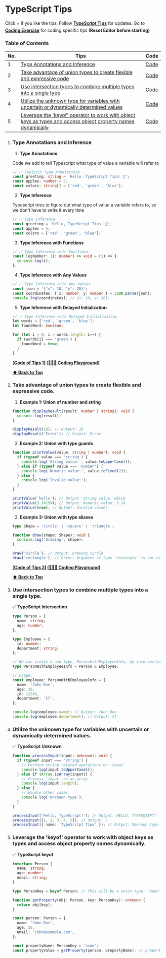 # TypeScript Tips

Click :star: if you like the tips. Follow **[TypeScript Tips](https://facebook.com/TypeScriptTips/)** for updates.
Go to **[Coding Exercise](https://playcode.io/typescript)** for coding specific tips **(Reset Editor before starting)**

### Table of Contents

| No. | Tips                                                                                                                                                                                                                        | Code                                                                         |
| --- | --------------------------------------------------------------------------------------------------------------------------------------------------------------------------------------------------------------------------- | ---------------------------------------------------------------------------- |
| 1   | [Type Annotations and Inference](#type-annotations-and-inference)                                                                                                                                                           | [Code](https://github.com/SujonHossain1/typescript-tips/blob/main/Tips-1.ts) |
| 2   | [Take advantage of union types to create flexible and expressive code](#take-advantage-of-union-types-to-create-flexible-and-expressive-code)                                                                               | [Code](https://github.com/SujonHossain1/typescript-tips/blob/main/Tips-2.ts) |
| 3   | [Use intersection types to combine multiple types into a single type](#use-intersection-types-to-combine-multiple-types-into-a-single-type)                                                                                 | [Code](https://github.com/SujonHossain1/typescript-tips/blob/main/Tips-3.ts) |
| 4   | [Utilize the unknown type for variables with uncertain or dynamically determined values](#utilize-the-unknown-type-for-variables-with-uncertain-or-dynamically-determined-values)                                           | [Code](https://github.com/SujonHossain1/typescript-tips/blob/main/Tips-4.ts) |
| 5   | [Leverage the 'keyof' operator to work with object keys as types and access object property names dynamically](#leverage-the-keyof-operator-to-work-with-object-keys-as-types-and-access-object-property-names-dynamically) | [Code](https://github.com/SujonHossain1/typescript-tips/blob/main/Tips-5.ts) |

1. ### Type Annotations and Inference

   1. **Type Annotations**

   Code we add to tell Typescript what type of value a variable will refer to

   ```ts
   // ✅ Explicit Type Annotations
   const greeting: string = 'Hello, TypeScript Tips! 👋';
   const apples: number = 5;
   const colors: string[] = ['red', 'green', 'blue'];
   ```

   2. **Type Inference**

   Typescript tries to figure out what type of value a variable refers to, so we don't have to write it every time

   ```ts
   // ✅ Type Inference
   const greeting = 'Hello, TypeScript Tips! 👋';
   const apples = 5;
   const colors = ['red', 'green', 'blue'];
   ```

   3. **Type Inference with Functions**

   ```ts
   // ✅ Type Inference with Functions
   const logNumber: (i: number) => void = (i) => {
     console.log(i);
   };
   ```

   4. **Type Inference with Any Values**

   ```ts
   // ✅ Type Inference with Any Values
   const json = '{"x": 10, "y": 20}';
   const coordinates: { x: number; y: number } = JSON.parse(json);
   console.log(coordinates); // {x: 10, y: 20};
   ```

   5. **Type Inference with Delayed Initialization**

   ```ts
   // ✅ Type Inference with Delayed Initialization
   let words = ['red', 'green', 'blue'];
   let foundWord: boolean;

   for (let i = 0; i < words.length; i++) {
     if (words[i] === 'green') {
       foundWord = true;
     }
   }
   ```

   **[[Code of Tips 1]](https://github.com/SujonHossain1/typescript-tips/blob/main/Tips-1.ts) [[🧑🏻‍💻 Coding Playground]](https://playcode.io/typescript)**

   **[⬆ Back to Top](#table-of-contents)**

2. ### Take advantage of union types to create flexible and expressive code.

   1. **Example 1: Union of number and string**

   ```ts
   function displayResult(result: number | string): void {
     console.log(result);
   }

   displayResult(10); // Output: 10
   displayResult('Error'); // Output: Error
   ```

   2. **Example 2: Union with type guards**

   ```ts
   function printValue(value: string | number): void {
     if (typeof value === 'string') {
       console.log('String value:', value.toUpperCase());
     } else if (typeof value === 'number') {
       console.log('Numeric value:', value.toFixed(2));
     } else {
       console.log('Invalid value!');
     }
   }

   printValue('hello'); // Output: String value: HELLO
   printValue(3.14159); // Output: Numeric value: 3.14
   printValue(true); // Output: Invalid value!
   ```

   2. **Example 3: Union with type aliases**

   ```ts
   type Shape = 'circle' | 'square' | 'triangle';

   function draw(shape: Shape): void {
     console.log('Drawing', shape);
   }

   draw('circle'); // Output: Drawing circle
   draw('rectangle'); // Error: Argument of type 'rectangle' is not assignable to parameter of type 'Shape'
   ```

   **[[Code of Tips 2]](https://github.com/SujonHossain1/typescript-tips/blob/main/Tips-2.ts) [[🧑🏻‍💻 Coding Playground]](https://playcode.io/typescript)**

   **[⬆ Back to Top](#table-of-contents)**

3. ### Use intersection types to combine multiple types into a single type.

   ✅ **TypeScript Intersection**

   ```ts
   type Person = {
     name: string;
     age: number;
   };

   type Employee = {
     id: number;
     department: string;
   };

   // We can create a new type, PersonWithEmployeeInfo, by intersecting Person and Employee types.
   type PersonWithEmployeeInfo = Person & Employee;

   // Usage:
   const employee: PersonWithEmployeeInfo = {
     name: 'John Doe',
     age: 30,
     id: 12345,
     department: 'IT',
   };

   console.log(employee.name); // Output: John Doe
   console.log(employee.department); // Output: IT
   ```

4. ### Utilize the unknown type for variables with uncertain or dynamically determined values.

   ✅ **TypeScript Unknown**

   ```ts
   function processInput(input: unknown): void {
     if (typeof input === 'string') {
       // Perform string related operations on 'input'
       console.log(input.toUpperCase());
     } else if (Array.isArray(input)) {
       // Process 'input' as an array
       console.log(input.length);
     } else {
       // Handle other cases
       console.log('Unknown type');
     }
   }

   processInput('Hello, TypeScript!'); // Output: HELLO, TYPESCRIPT!
   processInput([1, 2, 3, 4, 5]); // Output: 5
   processInput({ name: 'TypeScript Tips' }); // Output: Unknown type
   ```

5. ### Leverage the 'keyof' operator to work with object keys as types and access object property names dynamically.

   ✅ **TypeScript keyof**

   ```ts
   interface Person {
     name: string;
     age: number;
     email: string;
   }

   type PersonKey = keyof Person; // This will be a union type: 'name' | 'age' | 'email'

   function getProperty(obj: Person, key: PersonKey): unknown {
     return obj[key];
   }

   const person: Person = {
     name: 'John Doe',
     age: 30,
     email: 'john@example.com',
   };

   const propertyName: PersonKey = 'name';
   const propertyValue = getProperty(person, propertyName); // propertyValue will be 'John Doe'
   ```
